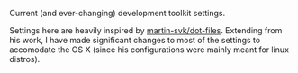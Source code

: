 Current (and ever-changing) development toolkit settings.

Settings here are heavily inspired by [martin-svk/dot-files](https://github.com/martin-svk/dot-files).
Extending from his work, I have made significant changes to most of the settings to accomodate the OS X (since his configurations were mainly meant for linux distros).
